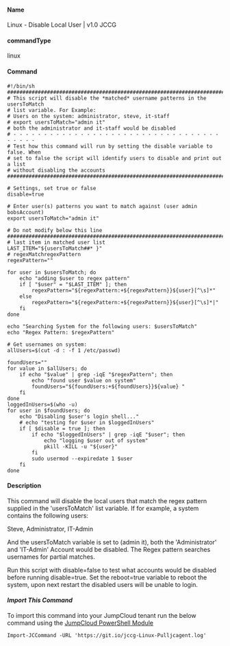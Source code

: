 #### Name

Linux - Disable Local User | v1.0 JCCG

#### commandType

linux

#### Command

```
#!/bin/sh
################################################################################
# This script will disable the *matched* username patterns in the usersToMatch
# list variable. For Example:
# Users on the system: administrator, steve, it-staff
# export usersToMatch="admin it"
# both the administrator and it-staff would be disabled
# - - - - - - - - - - - - - - - - - - - - - - - - - - - - - - - - - - - - - - -
# Test how this command will run by setting the disable variable to false. When
# set to false the script will identify users to disable and print out a list
# without disabling the accounts
################################################################################

# Settings, set true or false
disable=true

# Enter user(s) patterns you want to match against (user admin bobsAccount)
export usersToMatch="admin it"

# Do not modify below this line
################################################################################
# last item in matched user list
LAST_ITEM="${usersToMatch##* }"
# regexMatchregexPattern
regexPattern=""

for user in $usersToMatch; do
    echo "adding $user to regex pattern"
    if [ "$user" = "$LAST_ITEM" ]; then
        regexPattern="${regexPattern:+${regexPattern}}${user}[^\s]*"
    else
        regexPattern="${regexPattern:+${regexPattern}}${user}[^\s]*|"
    fi
done

echo "Searching System for the following users: $usersToMatch"
echo "Regex Pattern: $regexPattern"

# Get usernames on system:
allUsers=$(cut -d : -f 1 /etc/passwd)

foundUsers=""
for value in $allUsers; do
    if echo "$value" | grep -iqE "$regexPattern"; then
        echo "found user $value on system"
        foundUsers="${foundUsers:+${foundUsers}}${value} "
    fi
done
loggedInUsers=$(who -u)
for user in $foundUsers; do
    echo "Disabling $user's login shell..."
    # echo "testing for $user in $loggedInUsers"
    if [ $disable = true ]; then
        if echo "$loggedInUsers" | grep -iqE "$user"; then
            echo "logging $user out of system"
            pkill -KILL -u "${user}"
        fi
        sudo usermod --expiredate 1 $user
    fi
done

```

#### Description

This command will disable the local users that match the regex pattern supplied in the 'usersToMatch' list variable. If for example, a system contains the following users:

Steve, Administrator, IT-Admin

And the usersToMatch variable is set to (admin it), both the 'Administrator' and 'IT-Admin' Account would be disabled. The Regex pattern searches usernames for partial matches.

Run this script with disable=false to test what accounts would be disabled before running disable=true. Set the reboot=true variable to reboot the system, upon next restart the disabled users will be unable to login.

#### *Import This Command*

To import this command into your JumpCloud tenant run the below command using the [JumpCloud PowerShell Module](https://github.com/TheJumpCloud/support/wiki/Installing-the-JumpCloud-PowerShell-Module)

```
Import-JCCommand -URL 'https://git.io/jccg-Linux-Pulljcagent.log'
```
